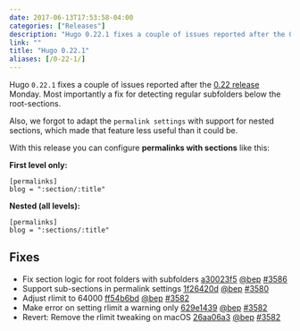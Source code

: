 ```yaml
---
date: 2017-06-13T17:53:58-04:00
categories: ["Releases"]
description: "Hugo 0.22.1 fixes a couple of issues reported after the 0.22 release"
link: ""
title: "Hugo 0.22.1"
aliases: [/0-22-1/]
---
```


Hugo `0.22.1` fixes a couple of issues reported after the [0.22 release](https://github.com/gohugoio/hugo/releases/tag/v0.22) Monday. Most importantly a fix for detecting regular subfolders below the root-sections.

Also, we forgot to adapt the `permalink settings` with support for nested sections, which made that feature less useful than it could be.

With this release you can configure **permalinks with sections** like this:

**First level only:**

```
[permalinks]
blog = ":section/:title"
```

**Nested (all levels):**

```
[permalinks]
blog = ":sections/:title"
```
## Fixes

* Fix section logic for root folders with subfolders [a30023f5](https://github.com/gohugoio/hugo/commit/a30023f5cbafd06034807255181a5b7b17f3c25f) [@bep](https://github.com/bep) [#3586](https://github.com/gohugoio/hugo/issues/3586) 
* Support sub-sections in permalink settings [1f26420d](https://github.com/gohugoio/hugo/commit/1f26420d392a5ab4c7b7fe1911c0268b45d01ab8) [@bep](https://github.com/bep) [#3580](https://github.com/gohugoio/hugo/issues/3580) 
* Adjust rlimit to 64000 [ff54b6bd](https://github.com/gohugoio/hugo/commit/ff54b6bddcefab45339d8dc2b13776b92bdc04b9) [@bep](https://github.com/bep) [#3582](https://github.com/gohugoio/hugo/issues/3582) 
* Make error on setting rlimit a warning only [629e1439](https://github.com/gohugoio/hugo/commit/629e1439e819a7118ae483381d4634f16d3474dd) [@bep](https://github.com/bep) [#3582](https://github.com/gohugoio/hugo/issues/3582) 
* Revert: Remove the rlimit tweaking on macOS [26aa06a3](https://github.com/gohugoio/hugo/commit/26aa06a3db57ab7134a900d641fa2976f7971520) [@bep](https://github.com/bep) [#3582](https://github.com/gohugoio/hugo/issues/3582)
